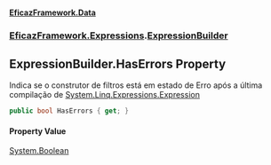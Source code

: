 #### [EficazFramework.Data](EficazFrameworkData.md 'EficazFramework Data')
### [EficazFramework.Expressions](EficazFrameworkData.md#EficazFramework.Expressions 'EficazFramework.Expressions').[ExpressionBuilder](EficazFramework.Expressions/ExpressionBuilder.md 'EficazFramework.Expressions.ExpressionBuilder')

## ExpressionBuilder.HasErrors Property

Indica se o construtor de filtros está em estado de Erro após a última compilação de [System.Linq.Expressions.Expression](https://docs.microsoft.com/en-us/dotnet/api/System.Linq.Expressions.Expression 'System.Linq.Expressions.Expression')

```csharp
public bool HasErrors { get; }
```

#### Property Value
[System.Boolean](https://docs.microsoft.com/en-us/dotnet/api/System.Boolean 'System.Boolean')
